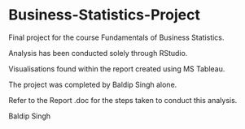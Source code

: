 # Business-Statistics-Project

Final project for the course Fundamentals of Business Statistics.

Analysis has been conducted solely through RStudio.

Visualisations found within the report created using MS Tableau.

The project was completed by Baldip Singh alone.

Refer to the Report .doc for the steps taken to conduct this analysis.

Baldip Singh
